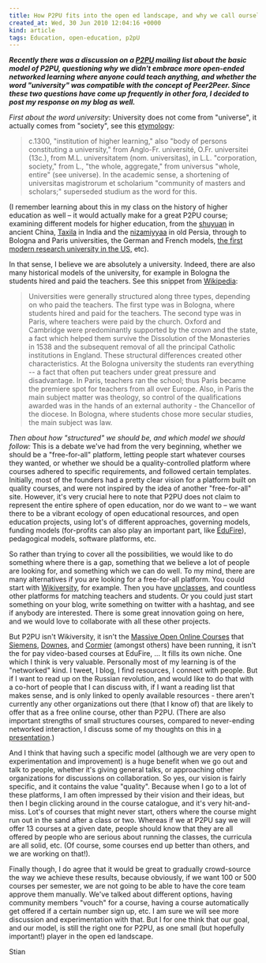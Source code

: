 ```yaml
---
title: How P2PU fits into the open ed landscape, and why we call ourselves a university
created_at: Wed, 30 Jun 2010 12:04:16 +0000
kind: article
tags: Education, open-education, p2pU
---
```


***Recently there was a discussion on a [P2PU](http://p2pu.org) mailing
list about the basic model of P2PU, questioning why we didn't embrace
more open-ended networked learning where anyone could teach anything,
and whether the word "university" was compatible with the concept of
Peer2Peer. Since these two questions have come up frequently in other
fora, I decided to post my response on my blog as well.***

*First about the word university*: University does not come from
"universe", it actually comes from "society", see this
[etymology](http://www.etymonline.com/index.php?term=university):

> c.1300, "institution of higher learning," also "body of persons
> constituting a university," from Anglo-Fr. université, O.Fr.
> universitei (13c.), from M.L. universitatem (nom. universitas), in
> L.L. "corporation, society," from L., "the whole, aggregate," from
> universus "whole, entire" (see universe). In the academic sense, a
> shortening of universitas magistrorum et scholarium "community of
> masters and scholars;" superseded studium as the word for this.

(I remember learning about this in my class on the history of higher
education as well – it would actually make for a great P2PU course;
examining different models for higher education, from the
[shuyuan](http://en.wikipedia.org/wiki/Academies_%28Shuyuan%29) in
ancient China, [Taxila](http://en.wikipedia.org/wiki/Taxila) in India
and the [nizamiyyaa](http://en.wikipedia.org/wiki/Nizamiyya) in old
Persia, through to Bologna and Paris universities, the German and French
models, [the first modern research university in the
US,](http://en.wikipedia.org/wiki/Johns_Hopkins_University#Early_years)
etc).

In that sense, I believe we are absolutely a university. Indeed, there
are also many historical models of the university, for example in
Bologna the students hired and paid the teachers. See this snippet from
[Wikipedia](http://en.wikipedia.org/wiki/Medieval_university):

> Universities were generally structured along three types, depending on
> who paid the teachers. The first type was in Bologna, where students
> hired and paid for the teachers. The second type was in Paris, where
> teachers were paid by the church. Oxford and Cambridge were
> predominantly supported by the crown and the state, a fact which
> helped them survive the Dissolution of the Monasteries  in 1538 and
> the subsequent removal of all the principal Catholic  institutions in
> England. These structural differences created other characteristics.
> At the Bologna university the students ran everything -- a fact that
> often put teachers under great pressure and disadvantage. In Paris,
> teachers ran the school; thus Paris became the premiere spot for
> teachers from all over Europe. Also, in Paris the main subject matter
> was theology, so control of the qualifications awarded was in the
> hands of an external authority - the Chancellor of the diocese. In
> Bologna, where students chose more secular studies, the main subject
> was law.

*Then about how "structured" we should be, and which model we should
follow:* This is a debate we've had from the very beginning, whether we
should be a "free-for-all" platform, letting people start whatever
courses they wanted, or whether we should be a quality-controlled
platform where courses adhered to specific requirements, and followed
certain templates. Initially, most of the founders had a pretty clear
vision for a platform built on quality courses, and were not inspired by
the idea of another "free-for-all" site. However, it's very crucial here
to note that P2PU does not claim to represent the entire sphere of open
education, nor do we want to – we want there to be a vibrant ecology of
open educational resources, and open education projects, using lot's of
different approaches, governing models, funding models (for-profits can
also play an important part, like [EduFire](http://edufire.com/)),
pedagogical models, software platforms, etc.

So rather than trying to cover all the possibilities, we would like to
do something where there is a gap, something that we believe a lot of
people are looking for, and something which we can do well. To my mind,
there are many alternatives if you are looking for a free-for-all
platform. You could start with [Wikiversity](http://wikiversity.org),
for example. Then you have [unclasses](http://unclasses.org/), and
countless other platforms for matching teachers and students. Or you
could just start something on your blog, write something on twitter with
a hashtag, and see if anybody are interested. There is some great
innovation going on here, and we would love to collaborate with all
these other projects.

But P2PU isn't Wikiversity, it isn't the [Massive Open Online
Courses](http://ltc.umanitoba.ca/connectivism/?p=53) that
[Siemens](http://en.wikipedia.org/wiki/George_Siemens),
[Downes](http://www.downes.ca/), and
[Cormier](http://davecormier.com/edblog/whos-dave/) (amongst others)
have been running, it isn't the for pay video-based courses at EduFire,
... It fills its own niche. One which I think is very valuable.
Personally most of my learning is of the "networked" kind. I tweet, I
blog, I find resources, I connect with people. But if I want to read up
on the Russian revolution, and would like to do that with a co-hort of
people that I can discuss with, if I want a reading list that makes
sense, and is only linked to openly available resources - there aren't
currently any other organizations out there (that I know of) that are
likely to offer that as a free online course, other than P2PU. (There
are also important strengths of small structures courses, compared to
never-ending networked interaction, I discuss some of my thoughts on
this in [a presentation](http://vimeo.com/12407128).)

And I think that having such a specific model (although we are very open
to experimentation and improvement) is a huge benefit when we go out and
talk to people, whether it's giving general talks, or approaching other
organizations for discussions on collaboration. So yes, our vision is
fairly specific, and it contains the value "quality". Because when I go
to a lot of these platforms, I am often impressed by their vision and
their ideas, but then I begin clicking around in the course catalogue,
and it's very hit-and-miss. Lot's of courses that might never start,
others where the course might run out in the sand after a class or two.
Whereas if we at P2PU say we will offer 13 courses at a given date,
people should know that they are all offered by people who are serious
about running the classes, the curricula are all solid, etc. (Of course,
some courses end up better than others, and we are working on that!).

Finally though, I do agree that it would be great to gradually
crowd-source the way we achieve these results, because obviously, if we
want 100 or 500 courses per semester, we are not going to be able to
have the core team approve them manually. We've talked about different
options, having community members "vouch" for a course, having a course
automatically get offered if a certain number sign up, etc. I am sure we
will see more discussion and experimentation with that. But I for one
think that our goal, and our model, is still the right one for P2PU, as
one small (but hopefully important!) player in the open ed landscape.

Stian
